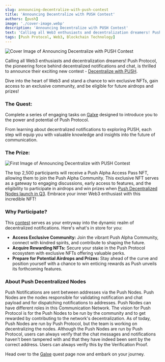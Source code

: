 ```yaml
---
slug: announcing-decentralize-with-push-contest
title: 'Announcing Decentralize with PUSH Contest'
authors: [push]
image: './cover-image.webp'
description: 'Announcing Decentralize with PUSH Contest'
text: 'Calling all Web3 enthusiasts and decentralization dreamers! Push Protocol, the pioneering force behind decentralized notifications and chat, is thrilled to announce their exciting new contest'
tags: [Push Protocol, Web3, Blockchain Technology]
---
```


![Cover Image of Announcing Decentralize with PUSH Contest](./cover-image.webp)

<!--truncate-->

Calling all Web3 enthusiasts and decentralization dreamers! Push Protocol, the pioneering force behind decentralized notifications and chat, is thrilled to announce their exciting new contest - [Decentralize with PUSH](https://galxe.com/JDGNdt7oWLFDeUUUVgdNmb/campaign/GCsdpt4Jjk).

Dive into the heart of Web3 and stand a chance to win exclusive NFTs, gain access to an exclusive community, and be eligible for future airdrops and prizes!

### The Quest:

Complete a series of engaging tasks on [Galxe](https://galxe.com/JDGNdt7oWLFDeUUUVgdNmb/campaign/GCsdpt4Jjk) designed to introduce you to the power and potential of Push Protocol.

From learning about decentralized notifications to exploring PUSH, each step will equip you with valuable knowledge and insights into the future of communication.

### The Prize:

![First Image of Announcing Decentralize with PUSH Contest](./image-1.gif)

The top 2,500 participants will receive a Push Alpha Access Pass NFT, allowing them to join the Push Alpha Community. This exclusive NFT serves as a gateway to engaging discussions, early access to features, and the eligibility to participate in airdrops and win prizes when [Push Decentralized Nodes launch in Q3](https://comms.push.org/docs/roadmap/). Embrace your inner Web3 enthusiast with this incredible NFT!

### Why Participate?

This [contest](https://galxe.com/JDGNdt7oWLFDeUUUVgdNmb/campaign/GCsdpt4Jjk) serves as your entryway into the dynamic realm of decentralized notifications. Here's what's in store for you:

- <b>Access Exclusive Community:</b> Join the vibrant Push Alpha Community, connect with kindred spirits, and contribute to shaping the future.
- <b>Acquire Rewarding NFTs:</b> Secure your stake in the Push Protocol ecosystem with exclusive NFTs offering valuable perks.
- <b>Prepare for Potential Airdrops and Prizes:</b> Stay ahead of the curve and position yourself with a chance to win enticing rewards as Push unveils its forthcoming features.

### About Push Decentralized Nodes

Push Notifications are sent between addresses via the Push Nodes. Push Nodes are the nodes responsible for validating notification and chat payload and for dispatching notifications to addresses. Push Nodes can have different roles in this Communication Network.
The vision for Push Protocol is for the Push Nodes to be run by the community and to get rewarded by contributing to the network's decentralization. As of today, Push Nodes are run by Push Protocol, but the team is working on decentralizing the nodes.
Although the Push Nodes are run by Push Protocol, users can always verify that the chat messages and notifications haven’t been tampered with and that they have indeed been sent by the correct address. Users can always verify this by the Verification Proof.

Head over to the [Galxe](https://galxe.com/JDGNdt7oWLFDeUUUVgdNmb/campaign/GCsdpt4Jjk) quest page now and embark on your journey.
